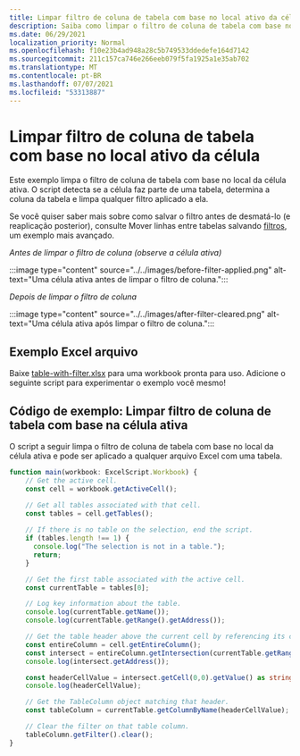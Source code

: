 ```yaml
---
title: Limpar filtro de coluna de tabela com base no local ativo da célula
description: Saiba como limpar o filtro de coluna de tabela com base no local ativo da célula.
ms.date: 06/29/2021
localization_priority: Normal
ms.openlocfilehash: f10e23b4ad948a28c5b749533ddedefe164d7142
ms.sourcegitcommit: 211c157ca746e266eeb079f5fa1925a1e35ab702
ms.translationtype: MT
ms.contentlocale: pt-BR
ms.lasthandoff: 07/07/2021
ms.locfileid: "53313887"
---
```

# <a name="clear-table-column-filter-based-on-active-cell-location"></a>Limpar filtro de coluna de tabela com base no local ativo da célula

Este exemplo limpa o filtro de coluna de tabela com base no local da célula ativa. O script detecta se a célula faz parte de uma tabela, determina a coluna da tabela e limpa qualquer filtro aplicado a ela.

Se você quiser saber mais sobre como salvar o filtro antes de desmatá-lo (e reaplicação posterior), consulte Mover linhas entre tabelas salvando [filtros](move-rows-across-tables.md), um exemplo mais avançado.

_Antes de limpar o filtro de coluna (observe a célula ativa)_

:::image type="content" source="../../images/before-filter-applied.png" alt-text="Uma célula ativa antes de limpar o filtro de coluna.":::

_Depois de limpar o filtro de coluna_

:::image type="content" source="../../images/after-filter-cleared.png" alt-text="Uma célula ativa após limpar o filtro de coluna.":::

## <a name="sample-excel-file"></a>Exemplo Excel arquivo

Baixe <a href="table-with-filter.xlsx">table-with-filter.xlsx</a> para uma workbook pronta para uso. Adicione o seguinte script para experimentar o exemplo você mesmo!

## <a name="sample-code-clear-table-column-filter-based-on-active-cell"></a>Código de exemplo: Limpar filtro de coluna de tabela com base na célula ativa

O script a seguir limpa o filtro de coluna de tabela com base no local da célula ativa e pode ser aplicado a qualquer arquivo Excel com uma tabela.

```TypeScript
function main(workbook: ExcelScript.Workbook) {
    // Get the active cell.
    const cell = workbook.getActiveCell();

    // Get all tables associated with that cell.
    const tables = cell.getTables();
    
    // If there is no table on the selection, end the script.
    if (tables.length !== 1) {
      console.log("The selection is not in a table.");
      return;
    }

    // Get the first table associated with the active cell.
    const currentTable = tables[0];

    // Log key information about the table.
    console.log(currentTable.getName());
    console.log(currentTable.getRange().getAddress());

    // Get the table header above the current cell by referencing its column.
    const entireColumn = cell.getEntireColumn();
    const intersect = entireColumn.getIntersection(currentTable.getRange());
    console.log(intersect.getAddress());

    const headerCellValue = intersect.getCell(0,0).getValue() as string;
    console.log(headerCellValue);

    // Get the TableColumn object matching that header.
    const tableColumn = currentTable.getColumnByName(headerCellValue);

    // Clear the filter on that table column.
    tableColumn.getFilter().clear();
}
```
